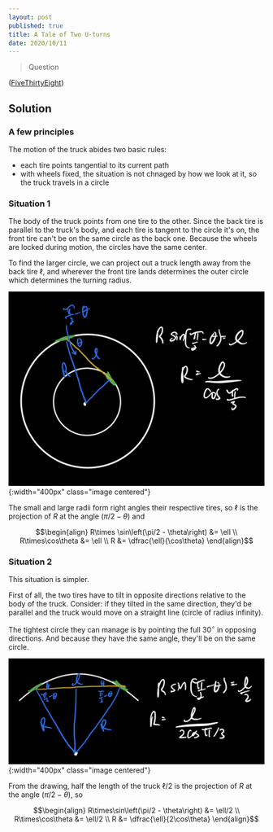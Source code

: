 ```yaml
---
layout: post
published: true
title: A Tale of Two U-turns
date: 2020/10/11
---
```


>Question

<!--more-->

([FiveThirtyEight](https://fivethirtyeight.com/features/can-you-parallel-park-your-car/))

## Solution

### A few principles

The motion of the truck abides two basic rules:

- each tire points tangential to its current path
- with wheels fixed, the situation is not chnaged by how we look at it, so the truck travels in a circle

### Situation 1

The body of the truck points from one tire to the other. Since the back tire is parallel to the truck's body, and each tire is tangent to the circle it's on, the front tire can't be on the same circle as the back one. Because the wheels are locked during motion, the circles have the same center. 

To find the larger circle, we can project out a truck length away from the back tire $\ell,$ and wherever the front tire lands determines the outer circle which determines the turning radius. 

![](/img/2020-10-09-turning-radius-situation-1.png){:width="400px" class="image centered"}

The small and large radii form right angles their respective tires, so $\ell$ is the projection of $R$ at the angle $\left(\pi/2 - \theta\right)$ and

$$\begin{align}
R\times \sin\left(\pi/2 - \theta\right) &= \ell \\
R\times\cos\theta &= \ell \\
R &= \dfrac{\ell}{\cos\theta}
\end{align}$$

### Situation 2

This situation is simpler. 

First of all, the two tires have to tilt in opposite directions relative to the body of the truck. Consider: if they tilted in the same direction, they'd be parallel and the truck would move on a straight line (circle of radius infinity). 

The tightest circle they can manage is by pointing the full $30^\circ$ in opposing directions. And because they have the same angle, they'll be on the same circle. 

![](/img/2020-10-09-turning-radius-situation-2.png){:width="400px" class="image centered"}

From the drawing, half the length of the truck $\ell/2$ is the projection of $R$ at the angle $\left(\pi/2-\theta\right),$ so

$$\begin{align}
R\times\sin\left(\pi/2 - \theta\right) &= \ell/2 \\
R\times\cos\theta &= \ell/2 \\
R &= \dfrac{\ell}{2\cos\theta}
\end{align}$$




<br>
